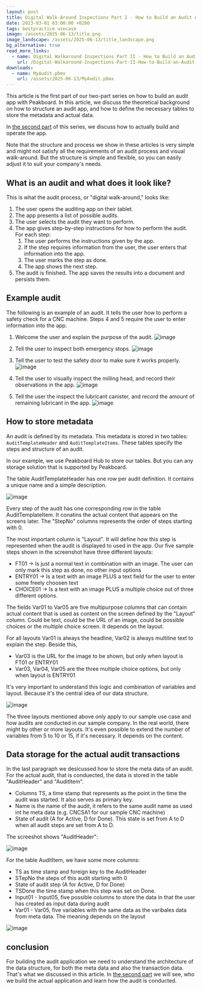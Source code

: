 ```yaml
---
layout: post
title: Digital Walk-Around Inspections Part I - How to Build an Audit App
date: 2023-03-01 03:00:00 +0200
tags: bestpractice usecase
image: /assets/2025-06-13/title.png
image_landscape: /assets/2025-06-13/title_landscape.png
bg_alternative: true
read_more_links:
  - name: Digital Walkaround Inspections Part II - How to Build an Audit App
    url: /Digital-Walkaround-Inspections-Part-II-How-to-Build-an-Audit-App.html
downloads:
  - name: MyAudit.pbmx
    url: /assets/2025-06-13/MyAudit.pbmx
---
```

This article is the first part of our two-part series on how to build an audit app with Peakboard. In this article, we discuss the theoretical background on how to structure an audit app, and how to define the necessary tables to store the metadata and actual data.

In [the second part](/Digital-Walkaround-Inspections-Part-II-How-to-Build-an-Audit-App.html) of this series, we discuss how to actually build and operate the app. 

Note that the structure and process we show in these articles is very simple and might not satisfy all the requirements of an audit process and visual walk-around. But the structure is simple and flexible, so you can easily adjust it to suit your company's needs.

## What is an audit and what does it look like?

This is what the audit process, or "digital walk-around," looks like:

1. The user opens the auditing app on their tablet.
1. The app presents a list of possible audits.
1. The user selects the audit they want to perform.
1. The app gives step-by-step instructions for how to perform the audit. For each step:
    1. The user performs the instructions given by the app.
    1. If the step requires information from the user, the user enters that information into the app.
    1. The user marks the step as done.
    1. The app shows the next step.
5. The audit is finished. The app saves the results into a document and persists them.

## Example audit

The following is an example of an audit. It tells the user how to perform a safety check for a CNC machine. Steps 4 and 5 require the user to enter information into the app.

1. Welcome the user and explain the purpose of the audit.
![image](/assets/2025-06-13/AuditStep1.png)

2. Tell the user to inspect both emergency stops.
![image](/assets/2025-06-13/AuditStep2.png)

3. Tell the user to test the safety door to make sure it works properly.
![image](/assets/2025-06-13/AuditStep3.png)

4. Tell the user to visually inspect the milling head, and record their observations in the app.
![image](/assets/2025-06-13/AuditStep4.png)

5. Tell the user the inspect the lubricant canister, and record the amount of remaining lubricant in the app.
![image](/assets/2025-06-13/AuditStep5.png)

## How to store metadata 

An audit is defined by its metadata. This metadata is stored in two tables: `AuditTemplateHeader` and `AuditTemplateItems`. These tables specify the steps and structure of an audit.

In our example, we use Peakboard Hub to store our tables. But you can any storage solution that is supported by Peakboard.

The table AuditTemplateHeader has one row per audit definition. It contains a unique name and a simple description.

![image](/assets/2025-06-13/010.png)

Every step of the audit has one corresponding row in the table AuditTemplateItem. It conatins the actual content that appears on the screens later. The "StepNo" columns represents the order of steps starting with 0.

The most important column is "Layout". It will define how this step is represented  when the audit is displayed to used in the app. Our five sample steps shown in the screenshot have three different layouts:

- FT01 -> Is just a normal text in combination with an image. The user can only mark this step as done, no other input options
- ENTRY01 -> Is a text with an image PLUS a text field for the user to enter some freely choosen text 
- CHOICE01 -> Is a text with an image PLUS a multiple choice out of three different options.

The fields Var01 to Var05 are five multipurpose columns that can contain actual content that is used as content on the screen defined by the "Layout" column. Could be text, could be the URL of an image, could be possible choices or the multiple choice screen. It depends on the layout.

For all layouts Var01 is always the headline, Var02 is always multiline text to explain the step. Beside this,

- Var03 is the URL for the image to be shown, but only when layout is FT01 or ENTRY01
- Var03, Var04, Var05 are the three multiple choice options, but only when layout is ENTRY01

It's very important to understand this logic and combination of variables and layout. Because it's the central idea of our data structure.

![image](/assets/2025-06-13/020.png)

The three layouts mentioned above only apply to our sample use case and how audits are conducted in our sample company. In the real world, there might by other or more layouts. It's even possible to extend the number of variables from 5 to 10 or 15, if it's necessary. It depends on the content.

## Data storage for the actual audit transactions

In the last paragraph we desicussed how to store the meta data of an audit. For the actual audit, that is conduected, the data is stored in the table "AuditHeader" and "AuditItem".

- Columns TS, a time stamp that represents as the point in the time the audit was started. It also serves as primary key.
- Name is the name of the audit, it refers to the same audit name as used int he meta data (e.g. CNCSA1 for our sample CNC machine)
- State of audit (A for Active, D for Done). This state is set from A to D when all audit steps are set from A to D.

The screeshot shows "AuditHeader": 

![image](/assets/2025-06-13/030.png)

For the table AuditItem, we have some more columns:

- TS as time stamp and foreign key to the AuditHeader
- STepNo the steps of this audit starting with 0
- State of audit step (A for Active, D for Done)
- TSDone the time stamp when this step was set on Done.
- Input01 - Input05, five possible columns to store the data in that the user has created as input data during audit
- Var01 - Var05, five variables with the same data as the varibales data from meta data. The meaning depends on the layout

![image](/assets/2025-06-13/040.png)

## conclusion

For building the audit application we need to understand the architecture of the data structure, for both the meta data and also the transaction data. That's what we discussed in this article. In [the second part](/Digital-Walkaround-Inspections-Part-II-How-to-Build-an-Audit-App.html) we will see, who we build the actual application and learn how the audit is conducted. 
